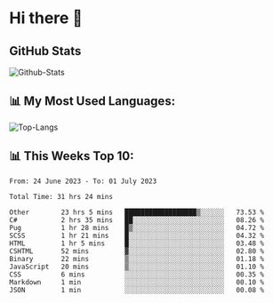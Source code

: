 # Hi there 👋

## GitHub Stats
![Github-Stats](https://github-readme-stats-sigma-five.vercel.app/api?username=ltorson&show_icons=true&theme=radical&count_private=true)

## 📊 My Most Used Languages:
![Top-Langs](https://github-readme-stats-sigma-five.vercel.app/api/top-langs/?username=LTorson&layout=compact&langs_count=10)

## 📊 This Weeks Top 10:
<!--START_SECTION:waka-->

```text
From: 24 June 2023 - To: 01 July 2023

Total Time: 31 hrs 24 mins

Other        23 hrs 5 mins   ██████████████████▒░░░░░░   73.53 %
C#           2 hrs 35 mins   ██░░░░░░░░░░░░░░░░░░░░░░░   08.26 %
Pug          1 hr 28 mins    █▒░░░░░░░░░░░░░░░░░░░░░░░   04.72 %
SCSS         1 hr 21 mins    █░░░░░░░░░░░░░░░░░░░░░░░░   04.32 %
HTML         1 hr 5 mins     █░░░░░░░░░░░░░░░░░░░░░░░░   03.48 %
CSHTML       52 mins         ▓░░░░░░░░░░░░░░░░░░░░░░░░   02.80 %
Binary       22 mins         ▒░░░░░░░░░░░░░░░░░░░░░░░░   01.18 %
JavaScript   20 mins         ▒░░░░░░░░░░░░░░░░░░░░░░░░   01.10 %
CSS          6 mins          ░░░░░░░░░░░░░░░░░░░░░░░░░   00.35 %
Markdown     1 min           ░░░░░░░░░░░░░░░░░░░░░░░░░   00.10 %
JSON         1 min           ░░░░░░░░░░░░░░░░░░░░░░░░░   00.08 %
```

<!--END_SECTION:waka-->
